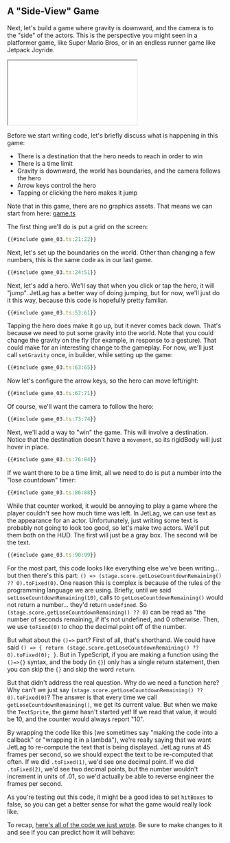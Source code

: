 ## A "Side-View" Game

Next, let's build a game where gravity is downward, and the camera is to the
"side" of the actors.  This is the perspective you might seen in a platformer
game, like Super Mario Bros, or in an endless runner game like Jetpack Joyride.

<iframe src="./game_03.iframe.html"></iframe>

Before we start writing code, let's briefly discuss what is happening in this
game:

- There is a destination that the hero needs to reach in order to win
- There is a time limit
- Gravity is downward, the world has boundaries, and the camera follows the hero
- Arrow keys control the hero
- Tapping or clicking the hero makes it jump

Note that in this game, there are no graphics assets.  That means we can start
from here: [game.ts](../empty/game.ts)

The first thing we'll do is put a grid on the screen:

```typescript
{{#include game_03.ts:21:22}}
```

Next, let's set up the boundaries on the world.  Other than changing a few
numbers, this is the same code as in our last game.

```typescript
{{#include game_03.ts:24:51}}
```

Next, let's add a hero.  We'll say that when you click or tap the hero, it will
"jump".  JetLag has a better way of doing jumping, but for now, we'll just do it
this way, because this code is hopefully pretty familiar.

```typescript
{{#include game_03.ts:53:61}}
```

Tapping the hero does make it go up, but it never comes back down.  That's
because we need to put some gravity into the world.  Note that you could change
the gravity on the fly (for example, in response to a gesture).  That could make
for an interesting change to the gameplay.  For now, we'll just call
`setGravity` once, in builder, while setting up the game:

```typescript
{{#include game_03.ts:63:65}}
```

Now let's configure the arrow keys, so the hero can move left/right:

```typescript
{{#include game_03.ts:67:71}}
```

Of course, we'll want the camera to follow the hero:

```typescript
{{#include game_03.ts:73:74}}
```

Next, we'll add a way to "win" the game.  This will involve a destination.
Notice that the destination doesn't have a `movement`, so its rigidBody will
just hover in place.

```typescript
{{#include game_03.ts:76:84}}
```

If we want there to be a time limit, all we need to do is put a number into the
"lose countdown" timer:

```typescript
{{#include game_03.ts:86:88}}
```

While that counter worked, it would be annoying to play a game where the player
couldn't see how much time was left.  In JetLag, we can use text as the
appearance for an actor.  Unfortunately, just writing some text is probably not
going to look too good, so let's make two actors.  We'll put them both on the
HUD.  The first will just be a gray box.  The second will be the text.

```typescript
{{#include game_03.ts:90:99}}
```

For the most part, this code looks like everything else we've been writing...
but then there's this part: `() => (stage.score.getLoseCountdownRemaining() ??
0).toFixed(0)`.  One reason this is complex is because of the rules of the
programming language we are using.  Briefly, until we said
`setLoseCountdownRemaining(10)`, calls to `getLoseCountdownRemaining()` would
not return a number... they'd return `undefined`.  So
`(stage.score.getLoseCountdownRemaining() ?? 0)` can be read as "the number of
seconds remaining, if it's not undefined, and 0 otherwise.  Then, we use
`toFixed(0)` to chop the decimal point off of the number.

But what about the `()=>` part?  First of all, that's shorthand.  We could have
said `() => { return (stage.score.getLoseCountdownRemaining() ?? 0).toFixed(0);
}`.  But in TypeScript, if you are making a function using the `()=>{}` syntax,
and the body (in `{}`) only has a single return statement, then you can skip the
`{}` and skip the word `return`.

But that didn't address the real question.  Why do we need a function here?  Why
can't we just say `(stage.score.getLoseCountdownRemaining() ?? 0).toFixed(0)`?
The answer is that every time we call `getLoseCountdownRemaining()`, we get its
current value.  But when we make the `TextSprite`, the game hasn't started yet!
If we read that value, it would be 10, and the counter would always report "10".

By wrapping the code like this (we sometimes say "making the code into a
callback" or "wrapping it in a lambda"), we're really saying that we want JetLag
to re-compute the text that is being displayed.  JetLag runs at 45 frames per
second, so we should expect the text to be re-computed that often.  If we did
`.toFixed(1)`, we'd see one decimal point.  If we did `.toFixed(2)`, we'd see
two decimal points, but the number wouldn't increment in units of .01, so we'd
actually be able to reverse engineer the frames per second.

As you're testing out this code, it might be a good idea to set `hitBoxes` to
false, so you can get a better sense for what the game would really look like.

To recap, [here's all of the code we just wrote](game_03.ts).  Be sure to make
changes to it and see if you can predict how it will behave:
